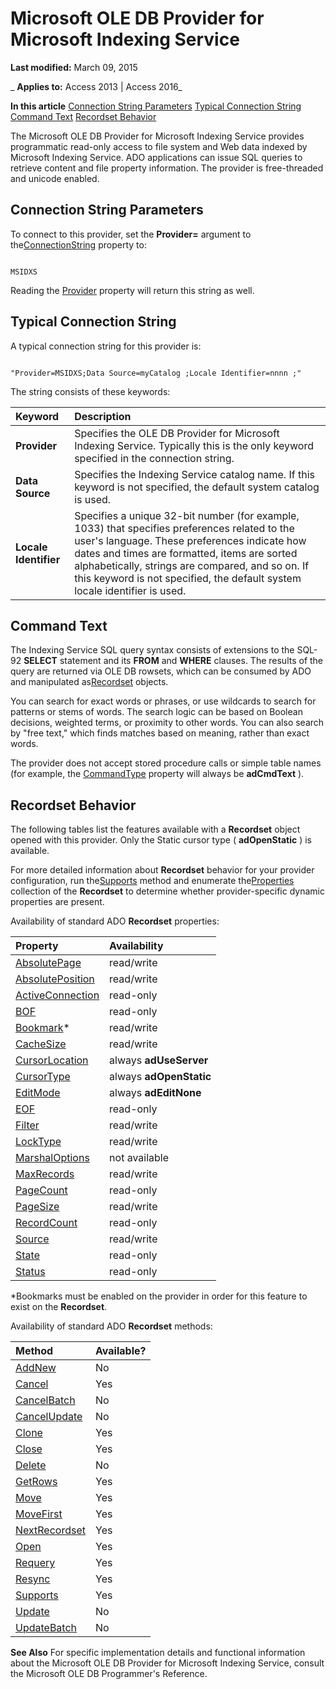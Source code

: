 
# Microsoft OLE DB Provider for Microsoft Indexing Service

 **Last modified:** March 09, 2015

 _ **Applies to:** Access 2013 | Access 2016_

 **In this article**
[Connection String Parameters](#sectionSection0)
[Typical Connection String](#sectionSection1)
[Command Text](#sectionSection2)
[Recordset Behavior](#sectionSection3)


The Microsoft OLE DB Provider for Microsoft Indexing Service provides programmatic read-only access to file system and Web data indexed by Microsoft Indexing Service. ADO applications can issue SQL queries to retrieve content and file property information.
The provider is free-threaded and unicode enabled.

## Connection String Parameters
<a name="sectionSection0"> </a>

To connect to this provider, set the  **Provider=** argument to the[ConnectionString](c67a7daf-258f-d99d-6475-a4aa98d1e99d.md) property to:


```
 
MSIDXS 

```

Reading the [Provider](1b795f51-93d7-431c-b1fe-0db95f69a56a.md) property will return this string as well.


## Typical Connection String
<a name="sectionSection1"> </a>

A typical connection string for this provider is:


```
 
"Provider=MSIDXS;Data Source=myCatalog ;Locale Identifier=nnnn ;" 

```

The string consists of these keywords:



|**Keyword**|**Description**|
|:-----|:-----|
|**Provider**|Specifies the OLE DB Provider for Microsoft Indexing Service. Typically this is the only keyword specified in the connection string.|
|**Data Source**|Specifies the Indexing Service catalog name. If this keyword is not specified, the default system catalog is used.|
|**Locale Identifier**|Specifies a unique 32-bit number (for example, 1033) that specifies preferences related to the user's language. These preferences indicate how dates and times are formatted, items are sorted alphabetically, strings are compared, and so on. If this keyword is not specified, the default system locale identifier is used.|

## Command Text
<a name="sectionSection2"> </a>

The Indexing Service SQL query syntax consists of extensions to the SQL-92  **SELECT** statement and its **FROM** and **WHERE** clauses. The results of the query are returned via OLE DB rowsets, which can be consumed by ADO and manipulated as[Recordset](0f963bf8-f066-dc8a-b754-f427de712df1.md) objects.

You can search for exact words or phrases, or use wildcards to search for patterns or stems of words. The search logic can be based on Boolean decisions, weighted terms, or proximity to other words. You can also search by "free text," which finds matches based on meaning, rather than exact words.

The provider does not accept stored procedure calls or simple table names (for example, the [CommandType](c8d4fc1c-502b-11f3-af9d-605a03b6f056.md) property will always be **adCmdText** ).


## Recordset Behavior
<a name="sectionSection3"> </a>

The following tables list the features available with a  **Recordset** object opened with this provider. Only the Static cursor type ( **adOpenStatic** ) is available.

For more detailed information about  **Recordset** behavior for your provider configuration, run the[Supports](2b4062ce-44df-4e84-1ce9-d6618c10c2af.md) method and enumerate the[Properties](4d662790-1252-c930-e6f9-edf6a38636af.md) collection of the **Recordset** to determine whether provider-specific dynamic properties are present.

Availability of standard ADO  **Recordset** properties:



|**Property**|**Availability**|
|:-----|:-----|
|[AbsolutePage](b6e5daac-cc21-0aa6-9119-a973595762bb.md)|read/write|
|[AbsolutePosition](500be001-9fa1-177b-f19d-acf003a0cdc2.md)|read/write|
|[ActiveConnection](5501b2d7-b62c-5fff-1edd-2b7efb3f8c4a.md)|read-only|
|[BOF](f797e140-5572-1a4d-9afc-285f6a3868a8.md)|read-only|
|[Bookmark](101b2ce1-21d8-aa79-e530-20f9d1c73fc8.md)*|read/write|
|[CacheSize](42f86cc0-30dc-669b-9e65-5e7ecd52c4d7.md)|read/write|
|[CursorLocation](8a048bd4-ae25-a555-1c07-14364b7e6560.md)|always  **adUseServer**|
|[CursorType](f42ded8f-9f92-ef03-a198-ffb892324611.md)|always  **adOpenStatic**|
|[EditMode](28ca8f14-abee-ad20-9c16-11bb36b487e4.md)|always  **adEditNone**|
|[EOF](f797e140-5572-1a4d-9afc-285f6a3868a8.md)|read-only|
|[Filter](5abc528a-a6ee-34de-5d44-a3249194b0a0.md)|read/write|
|[LockType](1d2622dc-6cab-1b7f-98a8-97a41d5c047f.md)|read/write|
|[MarshalOptions](dc9c4e94-0725-210d-8251-079054541142.md)|not available|
|[MaxRecords](424b2d41-073a-3fbe-30aa-99fac94f9a81.md)|read/write|
|[PageCount](9cd8bf5c-b1e7-a453-4629-9cba7e408f53.md)|read-only|
|[PageSize](da56edd8-8947-aeff-2ef5-a8535c66575b.md)|read/write|
|[RecordCount](e3072d10-5bf7-02a8-027e-a9d9a34e3f27.md)|read-only|
|[Source](523ea81e-d011-8d87-436e-084b6eba0908.md)|read/write|
|[State](ade0a50c-e2d8-23ac-4ea9-b012fedcd5db.md)|read-only|
|[Status](bf3ccb36-c985-5fae-4f76-c48a0e20e6f7.md)|read-only|
*Bookmarks must be enabled on the provider in order for this feature to exist on the  **Recordset**.

Availability of standard ADO  **Recordset** methods:



|**Method**|**Available?**|
|:-----|:-----|
|[AddNew](bae09be0-5707-4f38-9c74-0acd0f29dbac.md)|No|
|[Cancel](747edc04-a5cc-3631-2d0b-82e7e41a76b7.md)|Yes|
|[CancelBatch](be7bf073-ed0b-e24c-7ec0-b7379236782a.md)|No|
|[CancelUpdate](2bd4d168-ba52-7786-5046-44febeda88e1.md)|No|
|[Clone](ca9b2b76-90bf-9a60-2611-3cb4977d5591.md)|Yes|
|[Close](26a7cced-ebeb-70be-f5de-96a35711bc37.md)|Yes|
|[Delete](62c39b4d-223e-7b48-6780-6cd272e3114e.md)|No|
|[GetRows](570e6f1c-c17a-7d9a-c172-387894a3a1f1.md)|Yes|
|[Move](1f858654-5fa3-273d-7cdc-574c5f09a420.md)|Yes|
|[MoveFirst](d04ce41c-77c9-df42-115a-65c50a38518a.md)|Yes|
|[NextRecordset](d2776dd5-d521-c57f-dbe5-e02ee238104d.md)|Yes|
|[Open](87ef19a4-28e1-dec7-ed33-4ae500b9c460.md)|Yes|
|[Requery](1062d907-979f-020a-b2ed-94e11c0e7d08.md)|Yes|
|[Resync](f594a200-56e6-fcf5-9b0a-900c56377f24.md)|Yes|
|[Supports](2b4062ce-44df-4e84-1ce9-d6618c10c2af.md)|Yes|
|[Update](fc88cab6-c379-bb4f-530c-da08107924e0.md)|No|
|[UpdateBatch](69e72a65-b637-36fd-d09f-7f81050f71ad.md)|No|
 **See Also** For specific implementation details and functional information about the Microsoft OLE DB Provider for Microsoft Indexing Service, consult the Microsoft OLE DB Programmer's Reference.

